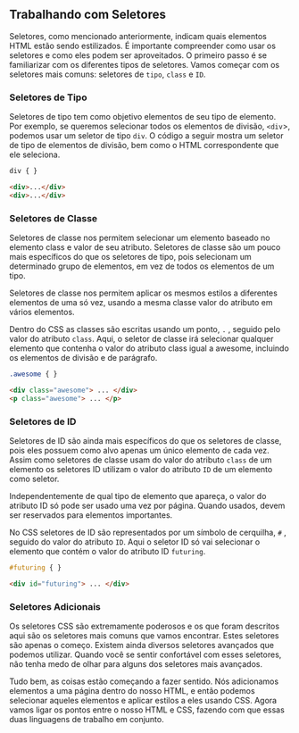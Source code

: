 ## Trabalhando com Seletores

Seletores, como mencionado anteriormente, indicam quais elementos HTML estão sendo estilizados. É importante compreender como usar os seletores e como eles podem ser aproveitados. O primeiro passo é se familiarizar com os diferentes tipos de seletores. Vamos começar com os seletores mais comuns: seletores de `tipo`, `class` e `ID`.

### Seletores de Tipo

Seletores de tipo tem como objetivo elementos de seu tipo de elemento. Por exemplo, se queremos selecionar todos os elementos de divisão, `<div`>, podemos usar um seletor de tipo `div`. O código a seguir mostra um seletor de tipo de elementos de divisão, bem como o HTML correspondente que ele seleciona.

```css
div { }
```

```html
<div>...</div>
<div>...</div>
```

### Seletores de Classe

Seletores de classe nos permitem selecionar um elemento baseado no elemento class e valor de seu atributo. Seletores de classe são um pouco mais específicos do que os seletores de tipo, pois selecionam um determinado grupo de elementos, em vez de todos os elementos de um tipo.

Seletores de classe nos permitem aplicar os mesmos estilos a diferentes elementos de uma só vez, usando a mesma classe valor do atributo em vários elementos.

Dentro do CSS as classes são escritas usando um ponto, `.` , seguido pelo valor do atributo `class`. Aqui, o seletor de classe irá selecionar qualquer elemento que contenha o valor do atributo class igual a awesome, incluindo os elementos de divisão e de parágrafo.

```css
.awesome { }
```

```html
<div class="awesome"> ... </div>
<p class="awesome"> ... </p>
```

### Seletores de ID

Seletores de ID são ainda mais específicos do que os seletores de classe, pois eles possuem como alvo apenas um único elemento de cada vez. Assim como seletores de classe usam do valor do atributo `class` de um elemento os seletores ID utilizam o valor do atributo `ID` de um elemento como seletor.

Independentemente de qual tipo de elemento que apareça, o valor do atributo ID só pode ser usado uma vez por página. Quando usados, devem ser reservados para elementos importantes.

No CSS seletores de ID são representados por um símbolo de cerquilha, `#` , seguido do valor do atributo `ID`. Aqui o seletor ID só vai selecionar o elemento que contém o valor do atributo ID `futuring`.

```css
#futuring { }
```

```html
<div id="futuring"> ... </div>
```

### Seletores Adicionais

Os seletores CSS são extremamente poderosos e os que foram descritos aqui são os seletores mais comuns que vamos encontrar. Estes seletores são apenas o começo. Existem ainda diversos seletores avançados que podemos utilizar. Quando você se sentir confortável com esses seletores, não tenha medo de olhar para alguns dos seletores mais avançados.

Tudo bem, as coisas estão começando a fazer sentido. Nós adicionamos elementos a uma página dentro do nosso HTML, e então podemos selecionar aqueles elementos e aplicar estilos a eles usando CSS. Agora vamos ligar os pontos entre o nosso HTML e CSS, fazendo com que essas duas linguagens de trabalho em conjunto.

